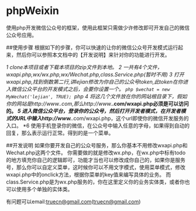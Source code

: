 phpWeixin
=========

使用php开发微信公众号的框架，使用此框架只需做少许修改即可开发自己的微信公众号应用。

##使用步骤
根据如下的步骤，你可以快速的让你的微信公众号开发模式运行起来，然后你可以参照本文档中的【开发说明】来针对你的功能进行开发。

*1 clone本项目或者下载本项目的zip文件到本地。
*2 一共有4个文件，wxapi.php,wx/wx.php,wx/Wechat.php,class.Service.php(暂时不用)
*3 打开wxapi.php,找到倒数第二行,讲lejian修改为你自己的公众号token,此token在你进入微信公众平台的开发模式之后，会要你设置一个。
`php
  $wechat = new MyWechat('lejian', TRUE);
`php
*4 将这几个文件放在你的网站根目录下，假如你的网站是http://www.***.com,那么http://www.***.com/wxapi.php必须是可以访问的。
*5 进入微信公众平台，登录你的公众号，然后打开开发者模式，在开发者模式的URL中输入http://www.***.com/wxapi.php，这个url即使你的微信开发服务的入口。
*6 使用手机登录你的微信，在公众号中输入任意的字母，如果得到自动的回复，那么表示运行正常。得到的是一个菜单。

##开发说明
  如果你要开发自己的公众号服务，那么你基本不用修改wxapi.php和Wechat.php这两个文件。
  你需要做的就是修改wx.php，在wx.php中标有todo的地方填充你自己的逻辑即可，功能才当也可以修改成你自己的，如果你是服务号，那么你可以自定义菜单，这时候你可以不用文字模式，使用菜单模式，修改wxapi.php中的onclick方法，根据你菜单的key值来编写具体的业务。
  而class.Service.php是为wx.php服务的，你在这里定义你的业务实体类，或者你也可以使用多个单独的实体类。

  有问题可以email:truecn@gmail.com(truecn@gmail.com)
